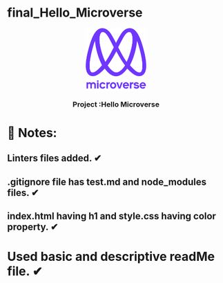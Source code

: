 # final_Hello_Microverse

<div align="center">
  <!-- You are encouraged to replace this logo with your own! Otherwise you can also remove it. -->
  <img src="img/murple_logo.png" alt="logo" width="140"  height="auto" />
  <br/>

  <h3><b> Project :Hello Microverse </b></h3>

</div>

# 📝 Notes:

## Linters files added. ✔

## .gitignore file has test.md and node_modules files. ✔

## index.html having h1 and style.css having color property. ✔

# Used basic and descriptive readMe file. ✔
